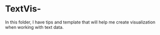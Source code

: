 # TextVis-
In this folder, I have tips and template that will help me create visualization when working with text data. 
